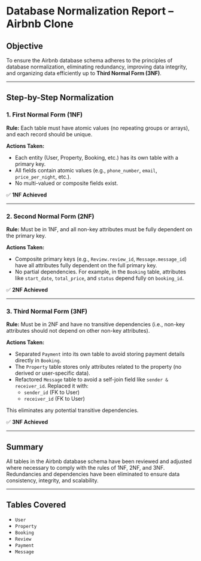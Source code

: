 # Database Normalization Report – Airbnb Clone

## Objective

To ensure the Airbnb database schema adheres to the principles of database normalization, eliminating redundancy, improving data integrity, and organizing data efficiently up to **Third Normal Form (3NF)**.

---

## Step-by-Step Normalization

### 1. First Normal Form (1NF)

**Rule:** Each table must have atomic values (no repeating groups or arrays), and each record should be unique.

**Actions Taken:**
- Each entity (User, Property, Booking, etc.) has its own table with a primary key.
- All fields contain atomic values (e.g., `phone_number`, `email`, `price_per_night`, etc.).
- No multi-valued or composite fields exist.

✅ **1NF Achieved**

---

### 2. Second Normal Form (2NF)

**Rule:** Must be in 1NF, and all non-key attributes must be fully dependent on the primary key.

**Actions Taken:**
- Composite primary keys (e.g., `Review.review_id`, `Message.message_id`) have all attributes fully dependent on the full primary key.
- No partial dependencies. For example, in the `Booking` table, attributes like `start_date`, `total_price`, and `status` depend fully on `booking_id`.

✅ **2NF Achieved**

---

### 3. Third Normal Form (3NF)

**Rule:** Must be in 2NF and have no transitive dependencies (i.e., non-key attributes should not depend on other non-key attributes).

**Actions Taken:**
- Separated `Payment` into its own table to avoid storing payment details directly in `Booking`.
- The `Property` table stores only attributes related to the property (no derived or user-specific data).
- Refactored `Message` table to avoid a self-join field like `sender & receiver_id`. Replaced it with:
  - `sender_id` (FK to User)
  - `receiver_id` (FK to User)

This eliminates any potential transitive dependencies.

✅ **3NF Achieved**

---

## Summary

All tables in the Airbnb database schema have been reviewed and adjusted where necessary to comply with the rules of 1NF, 2NF, and 3NF. Redundancies and dependencies have been eliminated to ensure data consistency, integrity, and scalability.

---

## Tables Covered

- `User`
- `Property`
- `Booking`
- `Review`
- `Payment`
- `Message`
